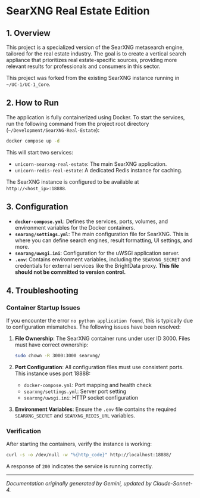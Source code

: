 # SearXNG Real Estate Edition

## 1. Overview

This project is a specialized version of the SearXNG metasearch engine, tailored for the real estate industry. The goal is to create a vertical search appliance that prioritizes real estate-specific sources, providing more relevant results for professionals and consumers in this sector.

This project was forked from the existing SearXNG instance running in `~/UC-1/UC-1_Core`.

## 2. How to Run

The application is fully containerized using Docker. To start the services, run the following command from the project root directory (`~/Development/SearXNG-Real-Estate`):

```bash
docker compose up -d
```

This will start two services:
- `unicorn-searxng-real-estate`: The main SearXNG application.
- `unicorn-redis-real-estate`: A dedicated Redis instance for caching.

The SearXNG instance is configured to be available at `http://<host_ip>:18888`.

## 3. Configuration

- **`docker-compose.yml`**: Defines the services, ports, volumes, and environment variables for the Docker containers.
- **`searxng/settings.yml`**: The main configuration file for SearXNG. This is where you can define search engines, result formatting, UI settings, and more.
- **`searxng/uwsgi.ini`**: Configuration for the uWSGI application server.
- **`.env`**: Contains environment variables, including the `SEARXNG_SECRET` and credentials for external services like the BrightData proxy. **This file should not be committed to version control.**

## 4. Troubleshooting

### Container Startup Issues

If you encounter the error `no python application found`, this is typically due to configuration mismatches. The following issues have been resolved:

1. **File Ownership**: The SearXNG container runs under user ID 3000. Files must have correct ownership:
   ```bash
   sudo chown -R 3000:3000 searxng/
   ```

2. **Port Configuration**: All configuration files must use consistent ports. This instance uses port 18888:
   - `docker-compose.yml`: Port mapping and health check
   - `searxng/settings.yml`: Server port setting  
   - `searxng/uwsgi.ini`: HTTP socket configuration

3. **Environment Variables**: Ensure the `.env` file contains the required `SEARXNG_SECRET` and `SEARXNG_REDIS_URL` variables.

### Verification

After starting the containers, verify the instance is working:
```bash
curl -s -o /dev/null -w "%{http_code}" http://localhost:18888/
```
A response of `200` indicates the service is running correctly.

---
*Documentation originally generated by Gemini, updated by Claude-Sonnet-4.*
